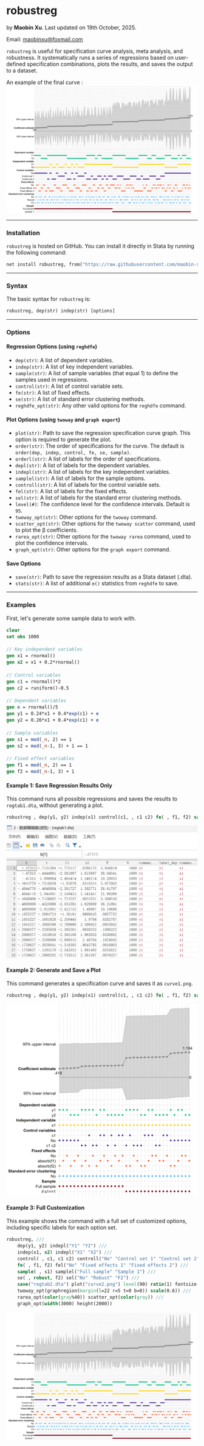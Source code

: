 # robustreg

by **Maobin Xu**. Last updated on 19th October, 2025.

Email: maobinxu@foxmail.com

`robustreg` is useful for specification curve analysis, meta analysis, and robustness. It systematically runs a series of regressions based on user-defined specification combinations, plots the results, and saves the output to a dataset.

An example of the final curve :
![Figure 2](fig/curve2.png)

---

### Installation

`robustreg` is hosted on GitHub. You can install it directly in Stata by running the following command:

```stata
net install robustreg, from("https://raw.githubusercontent.com/maobin-xu/robustreg/main/") replace
```

---

### Syntax

The basic syntax for `robustreg` is:

```stata
robustreg, dep(str) indep(str) [options]
```

---

### Options

#### Regression Options (using `reghdfe`)

* `dep(str)`: A list of dependent variables.
* `indep(str)`: A list of key independent variables.
* `sample(str)`: A list of sample variables (that equal 1) to define the samples used in regressions.
* `control(str)`: A list of control variable sets.
* `fe(str)`: A list of fixed effects.
* `se(str)`: A list of standard error clustering methods.
* `reghdfe_opt(str)`: Any other valid options for the `reghdfe` command.

#### Plot Options (using `twoway` and `graph export`)

* `plot(str)`: Path to save the regression specification curve graph. This option is required to generate the plot.
* `order(str)`: The order of specifications for the curve. The default is `order(dep, indep, control, fe, se, sample)`.
* `orderl(str)`: A list of labels for the order of specifications.
* `depl(str)`: A list of labels for the dependent variables.
* `indepl(str)`: A list of labels for the key independent variables.
* `samplel(str)`: A list of labels for the sample options.
* `controll(str)`: A list of labels for the control variable sets.
* `fel(str)`: A list of labels for the fixed effects.
* `sel(str)`: A list of labels for the standard error clustering methods.
* `level(#)`: The confidence level for the confidence intervals. Default is `95`.
* `twoway_opt(str)`: Other options for the `twoway` command.
* `scatter_opt(str)`: Other options for the `twoway scatter` command, used to plot the β coefficients.
* `rarea_opt(str)`: Other options for the `twoway rarea` command, used to plot the confidence intervals.
* `graph_opt(str)`: Other options for the `graph export` command.

#### Save Options

* `save(str)`: Path to save the regression results as a Stata dataset (.dta).
* `stats(str)`: A list of additional `e()` statistics from `reghdfe` to save.

---

### Examples

First, let's generate some sample data to work with.

```stata
clear
set obs 1000

// Key independent variables
gen x1 = rnormal()
gen x2 = x1 + 0.2*rnormal()

// Control variables
gen c1 = rnormal()*2
gen c2 = runiform()-0.5 

// Dependent variables
gen e = rnormal()/5
gen y1 = 0.24*x1 + 0.4*exp(c1) + e
gen y2 = 0.26*x1 + 0.4*exp(c1) + e

// Sample variables
gen s1 = mod(_n, 2) == 1
gen s2 = mod(_n-1, 3) + 1 == 1

// Fixed effect variables
gen f1 = mod(_n, 2) == 1
gen f2 = mod(_n-1, 3) + 1
```

#### Example 1: Save Regression Results Only

This command runs all possible regressions and saves the results to `regtab1.dta`, without generating a plot.

```stata
robustreg , dep(y1, y2) indep(x1) control(c1, , c1 c2) fe( , f1, f2) sample( , s1) se(robust, , f2) save("regtab1")
```

![Figure 3](fig/result.png)

#### Example 2: Generate and Save a Plot

This command generates a specification curve and saves it as `curve1.png`.

```stata
robustreg , dep(y1, y2) indep(x1) control(c1, , c1 c2) fe( , f1, f2) sample( , s1)  plot("curve1.png") twoway_opt(graphregion(margin(l=42 r=5 t=0 b=0))) graph_opt(width(1500) height(1500))
```

![Figure 1](fig/curve1.png)

#### Example 3: Full Customization

This example shows the command with a full set of customized options, including specific labels for each option set.

```stata
robustreg, ///
    dep(y1, y2) indepl("Y1" "Y2") ///
    indep(x1, x2) indepl("X1" "X2") ///
    control( , c1, c1 c2) controll("No" "Control set 1" "Control set 2") ///
    fe( , f1, f2) fel("No" "Fixed effects 1" "Fixed effects 2") ///
    sample( , s1) samplel("Full sample" "Sample 1") ///
    se( , robust, f2) sel("No" "Robust" "F2") ///
    save("regtab2.dta") plot("curve2.png") level(90) ratio(1) fontsize(small) ///
    twoway_opt(graphregion(margin(l=22 r=5 t=0 b=0)) scale(0.6)) ///
    rarea_opt(color(gray%40)) scatter_opt(color(gray)) ///
    graph_opt(width(3000) height(2000))
```

![Figure 2](fig/curve2.png)
